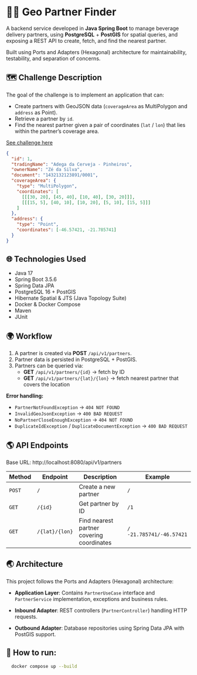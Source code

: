 # 🧭🍻 Geo Partner Finder

A backend service developed in **Java Spring Boot** to manage beverage delivery partners, using **PostgreSQL** + **PostGIS** for spatial queries, and exposing a REST API to create, fetch, and find the nearest partner.

Built using Ports and Adapters (Hexagonal) architecture for maintainability, testability, and separation of concerns.

## 🗺️ Challenge Description

The goal of the challenge is to implement an application that can:

- Create partners with GeoJSON data (``coverageArea`` as MultiPolygon and ``address`` as Point).
- Retrieve a partner by ``id``.
- Find the nearest partner given a pair of coordinates (``lat`` / ``lon``) that lies within the partner’s coverage area.

[See challenge here](https://github.com/ab-inbev-ze-company/ze-code-challenges/blob/master/backend.md)

````json
{
  "id": 1,
  "tradingName": "Adega da Cerveja - Pinheiros",
  "ownerName": "Zé da Silva",
  "document": "1432132123891/0001",
  "coverageArea": { 
    "type": "MultiPolygon", 
    "coordinates": [
      [[[30, 20], [45, 40], [10, 40], [30, 20]]], 
      [[[15, 5], [40, 10], [10, 20], [5, 10], [15, 5]]]
    ]
  },
  "address": { 
    "type": "Point",
    "coordinates": [-46.57421, -21.785741]
  }
}
````

## 🌐 Technologies Used
- Java 17
- Spring Boot 3.5.6
- Spring Data JPA
- PostgreSQL 16 + PostGIS
- Hibernate Spatial & JTS (Java Topology Suite)
- Docker & Docker Compose
- Maven
- JUnit

## 🌍️ Workflow
1. A partner is created via **POST** ``/api/v1/partners``.
2. Partner data is persisted in PostgreSQL + PostGIS.
3. Partners can be queried via:
   - **GET** ``/api/v1/partners/{id}`` → fetch by ID
   - **GET** ``/api/v1/partners/{lat}/{lon}`` → fetch nearest partner that covers the location

**Error handling:**
- ``PartnerNotFoundException`` → ``404 NOT FOUND``
- ``InvalidGeoJsonException`` → ``400 BAD REQUEST``
- ``NoPartnerCloseEnoughException`` → ``404 NOT FOUND``
- ``DuplicateIdException`` / ``DuplicateDocumentException`` → ``400 BAD REQUEST``

## 🌎 API Endpoints
Base URL: http://localhost:8080/api/v1/partners

| Method | Endpoint       | Description                               | Example                  |
| ------ | -------------- | ----------------------------------------- | ------------------------ |
| `POST` | `/`            | Create a new partner                      | `/`                      |
| `GET`  | `/{id}`        | Get partner by ID                         | `/1`                     |
| `GET`  | `/{lat}/{lon}` | Find nearest partner covering coordinates | `/ -21.785741/-46.57421` |


## 🌏 Architecture

This project follows the Ports and Adapters (Hexagonal) architecture:

- **Application Layer**: Contains ``PartnerUseCase`` interface and ``PartnerService`` implementation, exceptions and business rules.

- **Inbound Adapter**: REST controllers (``PartnerController``) handling HTTP requests.

- **Outbound Adapter**: Database repositories using Spring Data JPA with PostGIS support.


## 🛫 How to run: 

```bash 
  docker compose up --build
```

